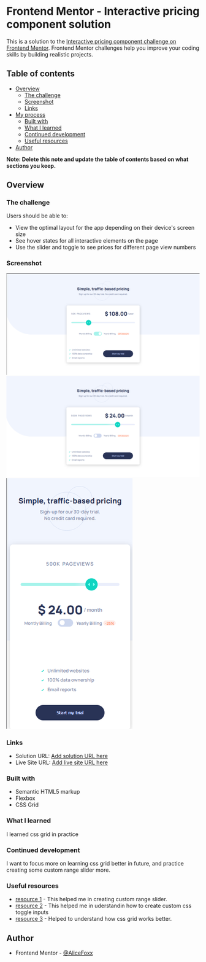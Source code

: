 # Frontend Mentor - Interactive pricing component solution

This is a solution to the [Interactive pricing component challenge on Frontend Mentor](https://www.frontendmentor.io/challenges/interactive-pricing-component-t0m8PIyY8). Frontend Mentor challenges help you improve your coding skills by building realistic projects.

## Table of contents

- [Overview](#overview)
  - [The challenge](#the-challenge)
  - [Screenshot](#screenshot)
  - [Links](#links)
- [My process](#my-process)
  - [Built with](#built-with)
  - [What I learned](#what-i-learned)
  - [Continued development](#continued-development)
  - [Useful resources](#useful-resources)
- [Author](#author)

**Note: Delete this note and update the table of contents based on what sections you keep.**

## Overview

### The challenge

Users should be able to:

- View the optimal layout for the app depending on their device's screen size
- See hover states for all interactive elements on the page
- Use the slider and toggle to see prices for different page view numbers

### Screenshot

![](./solutionScreenshots/Screenshot_1.png)
![](./solutionScreenshots/Screenshot_2.png)
![](./solutionScreenshots/Screenshot_3.png)

### Links

- Solution URL: [Add solution URL here](https://your-solution-url.com)
- Live Site URL: [Add live site URL here](https://your-live-site-url.com)

### Built with

- Semantic HTML5 markup
- Flexbox
- CSS Grid

### What I learned

I learned css grid in practice

### Continued development

I want to focus more on learning css grid better in future, and practice creating some custom range slider more.

### Useful resources

- [resource 1](https://www.youtube.com/watch?v=zf_LclaxIHk) - This helped me in creating custom range slider.
- [resource 2](https://www.youtube.com/watch?v=N8BZvfRD_eU) - This helped me in uderstandin how to create custom css toggle inputs
- [resource 3](https://developer.mozilla.org/en-US/docs/Web/CSS/CSS_grid_layout/Basic_concepts_of_grid_layout) - Helped to understand how css grid works better.

## Author

- Frontend Mentor - [@AliceFoxx](https://www.frontendmentor.io/profile/AliceFoxx)

